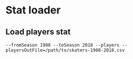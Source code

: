 # Stat loader

## Load players stat
`--fromSeason 1988 --toSeason 2018 --players --playersOutFile=/path/to/skaters-1988-2018.csv`

